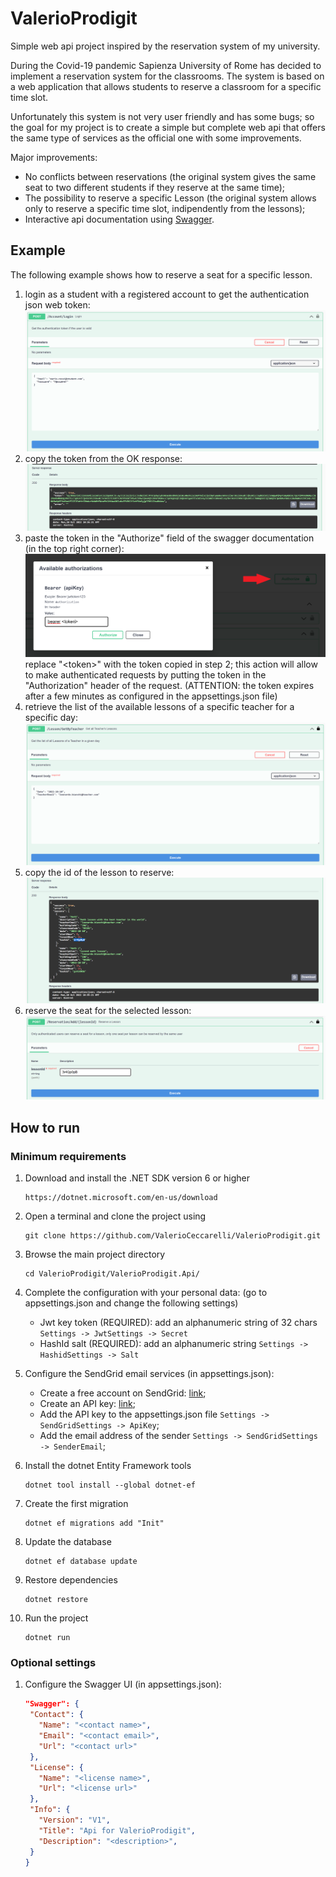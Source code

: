 # ValerioProdigit
Simple web api project inspired by the reservation system of my university.

During the Covid-19 pandemic Sapienza University of Rome has decided to implement a reservation system for the classrooms.
The system is based on a web application that allows students to reserve a classroom for a specific time slot. 

Unfortunately this system is not very user friendly and has some bugs;
so the goal for my project is to create a simple but complete web api that offers the same type of services as the official one with some improvements.

Major improvements:
- No conflicts between reservations (the original system gives the same seat to two different students if they reserve at the same time);
- The possibility to reserve a specific Lesson (the original system allows only to reserve a specific time slot, indipendently from the lessons);
- Interactive api documentation using [Swagger](https://swagger.io/).

## Example
The following example shows how to reserve a seat for a specific lesson.
1) login as a student with a registered account to get the authentication json web token:
   ![login_request_example](ReadmeData/login_request.png "login_request_example")
2) copy the token from the OK response:
   ![login_response_example](ReadmeData/login_response.png "login_response_example")
3) paste the token in the "Authorize" field of the swagger documentation (in the top right corner):
   ![swagger_authorize_example](ReadmeData/authentication_popup.png "swagger_authorize_example")
   replace "\<token>" with the token copied in step 2; this action will allow to make authenticated requests by putting the token in the "Authorization" header of the request.
   (ATTENTION: the token expires after a few minutes as configured in the appsettings.json file)
4) retrieve the list of the available lessons of a specific teacher for a specific day:
   ![lessons_request_example](ReadmeData/lessons_request.png "lessons_request_example")
5) copy the id of the lesson to reserve:
   ![lessons_response_example](ReadmeData/lessons_response.png "lessons_response_example")
6) reserve the seat for the selected lesson:
   ![reservation_request_example](ReadmeData/reservation_request.png "reservation_request_example")

## How to run
### Minimum requirements
1) Download and install the .NET SDK version 6 or higher
    ```
    https://dotnet.microsoft.com/en-us/download
    ```
2) Open a terminal and clone the project using
    ```
    git clone https://github.com/ValerioCeccarelli/ValerioProdigit.git
    ```
3) Browse the main project directory
    ```
    cd ValerioProdigit/ValerioProdigit.Api/
    ```
4) Complete the configuration with your personal data:
   (go to appsettings.json and change the following settings)
   - Jwt key token (REQUIRED): add an alphanumeric string of 32 chars ```Settings -> JwtSettings -> Secret```
   - HashId salt (REQUIRED): add an alphanumeric string ```Settings -> HashidSettings -> Salt```

5) Configure the SendGrid email services (in appsettings.json):
   - Create a free account on SendGrid: [link](https://signup.sendgrid.com/);
   - Create an API key: [link](https://app.sendgrid.com/settings/api_keys);
   - Add the API key to the appsettings.json file ```Settings -> SendGridSettings -> ApiKey```;
   - Add the email address of the sender ```Settings -> SendGridSettings -> SenderEmail```;

6) Install the dotnet Entity Framework tools
    ```
    dotnet tool install --global dotnet-ef
    ```
7) Create the first migration
    ```
    dotnet ef migrations add "Init"
    ```
8) Update the database
    ```
    dotnet ef database update
    ```
9) Restore dependencies
    ```
    dotnet restore
    ```
10) Run the project
    ```
    dotnet run
    ```
### Optional settings

1) Configure the Swagger UI (in appsettings.json):
   ```json
   "Swagger": {
    "Contact": {
      "Name": "<contact name>",
      "Email": "<contact email>",
      "Url": "<contact url>"
    },
    "License": {
      "Name": "<license name>",
      "Url": "<license url>"
    },
    "Info": {
      "Version": "V1",
      "Title": "Api for ValerioProdigit",
      "Description": "<description>",
    }
   }
   ```
    
